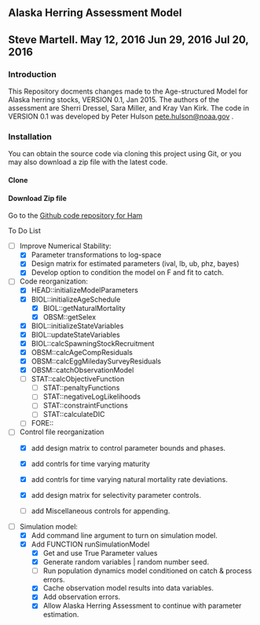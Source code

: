 ## Alaska Herring Assessment Model
Steve Martell.
May 12, 2016
Jun 29, 2016
Jul 20, 2016
----

### Introduction
This Repository docments changes made to the Age-structured Model for Alaska herring stocks, VERSION 0.1, Jan 2015.  The authors of the assessment are Sherri Dressel, Sara Miller, and Kray Van Kirk.  The code in VERSION 0.1 was developed by Peter Hulson <pete.hulson@noaa.gov> .

### Installation
You can obtain the source code via cloning this project using Git, or you may also download a zip file with the latest code. 

#### Clone

#### Download Zip file

Go to the [Github code repository for Ham](https://github.com/seastateinc/AlaskaHerring)

To Do List

- [ ] Improve Numerical Stability:
	- [x] Parameter transformations to log-space
	- [x] Design matrix for estimated parameters (ival, lb, ub, phz, bayes)
	- [x] Develop option to condition the model on F and fit to catch.

- [ ] Code reorganization:
	- [x] HEAD::initializeModelParameters
	- [x] BIOL::initializeAgeSchedule
		- [x] BIOL::getNaturalMortality
		- [x] OBSM::getSelex
	- [x] BIOL::initializeStateVariables
	- [x] BIOL::updateStateVariables
	- [x] BIOL::calcSpawningStockRecruitment
	- [x] OBSM::calcAgeCompResiduals
	- [x] OBSM::calcEggMiledaySurveyResiduals
	- [x] OBSM::catchObservationModel
	- [ ] STAT::calcObjectiveFunction
		- [ ] STAT::penaltyFunctions
		- [ ] STAT::negativeLogLikelihoods
		- [ ] STAT::constraintFunctions
		- [ ] STAT::calculateDIC
	- [ ] FORE::

- [ ] Control file reorganization
	- [x] add design matrix to control parameter bounds and phases. 
	- [x] add contrls for time varying maturity
	- [x] add contrls for time varying natural mortality rate deviations.
	- [x] add design matrix for selectivity parameter controls.
	- [ ] add Miscellaneous controls for appending.


- [ ] Simulation model:
	- [x] Add command line argument to turn on simulation model.
	- [x] Add FUNCTION runSimulationModel
		- [x] Get and use True Parameter values
		- [x] Generate random variables | random number seed.
		- [ ] Run population dynamics model conditioned on catch & process errors.
		- [x] Cache observation model results into data variables.
		- [x] Add observation errors.
		- [x] Allow Alaska Herring Assessment to continue with parameter estimation.